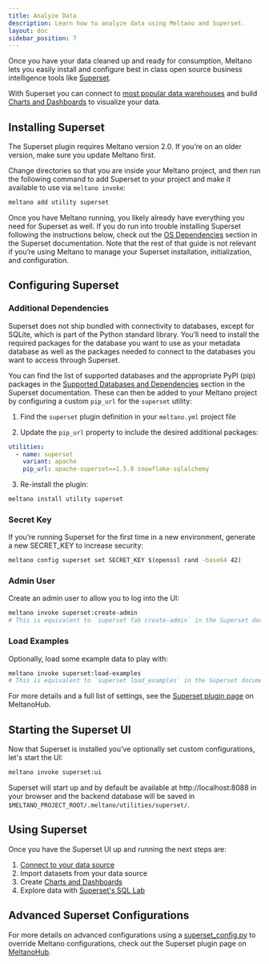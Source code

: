 ```yaml
---
title: Analyze Data
description: Learn how to analyze data using Meltano and Superset.
layout: doc
sidebar_position: 7
---
```


Once you have your data cleaned up and ready for consumption, Meltano lets you easily install and configure best in class open source business intelligence tools like [Superset](https://superset.apache.org/).

With Superset you can connect to [most popular data warehouses](https://superset.apache.org/docs/databases/installing-database-drivers) and build [Charts and Dashboards](https://superset.apache.org/docs/creating-charts-dashboards/creating-your-first-dashboard) to visualize your data.

## Installing Superset

The Superset plugin requires Meltano version 2.0. If you’re on an older version, make sure you update Meltano first.

Change directories so that you are inside your Meltano project,
and then run the following command to add Superset
to your project and make it available to use via `meltano invoke`:

```bash
meltano add utility superset
```

Once you have Meltano running, you likely already have everything you need for Superset as well. If you do run into trouble installing Superset following the instructions below, check out the [OS Dependencies](https://superset.apache.org/docs/installation/installing-superset-from-scratch/#os-dependencies) section in the Superset documentation. Note that the rest of that guide is not relevant if you’re using Meltano to manage your Superset installation, initialization, and configuration.

## Configuring Superset

### Additional Dependencies

Superset does not ship bundled with connectivity to databases, except for SQLite, which is part of the Python standard library.
You’ll need to install the required packages for the database you want to use as your metadata database as well as the packages needed to connect to the databases you want to access through Superset.

You can find the list of supported databases and the appropriate PyPI (pip) packages in the [Supported Databases and Dependencies](https://superset.apache.org/docs/databases/installing-database-drivers/#supported-databases-and-dependencies) section in the Superset documentation.
These can then be added to your Meltano project by configuring a custom `pip_url` for the `superset` utility:

1. Find the `superset` plugin definition in your `meltano.yml` project file

2. Update the `pip_url` property to include the desired additional packages:

```yaml
utilities:
  - name: superset
    variant: apache
    pip_url: apache-superset==1.5.0 snowflake-sqlalchemy
```

3. Re-install the plugin:

```bash
meltano install utility superset
```

### Secret Key

If you’re running Superset for the first time in a new environment, generate a new SECRET_KEY to increase security:

```bash
meltano config superset set SECRET_KEY $(openssl rand -base64 42)
```

### Admin User

Create an admin user to allow you to log into the UI:

```bash
meltano invoke superset:create-admin
# This is equivalent to `superset fab create-admin` in the Superset documentation
```

### Load Examples

Optionally, load some example data to play with:

```bash
meltano invoke superset:load-examples
# This is equivalent to `superset load_examples` in the Superset documentation
```

For more details and a full list of settings, see the [Superset plugin page](https://hub.meltano.com/utilities/superset) on MeltanoHub.

## Starting the Superset UI

Now that Superset is installed you've optionally set custom configurations, let's start the UI:

```bash
meltano invoke superset:ui
```

Superset will start up and by default be available at http://localhost:8088 in your browser and the backend database will be saved in `$MELTANO_PROJECT_ROOT/.meltano/utilities/superset/`.

## Using Superset

Once you have the Superset UI up and running the next steps are:

1. [Connect to your data source](https://superset.apache.org/docs/databases/db-connection-ui)
2. Import datasets from your data source
3. Create [Charts and Dashboards](https://superset.apache.org/docs/creating-charts-dashboards/creating-your-first-dashboard)
4. Explore data with [Superset's SQL Lab](https://superset.apache.org/docs/creating-charts-dashboards/exploring-data)

## Advanced Superset Configurations

For more details on advanced configurations using a [superset_config.py](https://superset.apache.org/docs/installation/configuring-superset) to override Meltano configurations, check out the Superset plugin page on [MeltanoHub](https://hub.meltano.com/utilities/superset#advanced-configuration).
